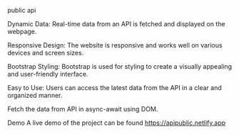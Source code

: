 public api

Dynamic Data: Real-time data from an API is fetched and displayed on the webpage.                                                    

Responsive Design: The website is responsive and works well on various devices and screen sizes.

Bootstrap Styling: Bootstrap is used for styling to create a visually appealing and user-friendly interface.

Easy to Use: Users can access the latest data from the API in a clear and organized manner.

Fetch the data from API in async-await using DOM.

Demo A live demo of the project can be found https://apipublic.netlify.app

